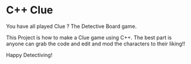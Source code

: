 # C++ Clue

You have all played Clue ? The Detective Board game.

This Project is how to make a Clue game using C++.
The best part is anyone can grab the code and edit and mod the characters
to their liking!! 

Happy Detectiving!

